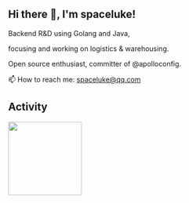 ## Hi there 👋, I'm spaceluke!

Backend R&D using Golang and Java,

focusing and working on logistics & warehousing.

Open source enthusiast, committer of @apolloconfig.

📫 How to reach me: spaceluke@qq.com





## Activity
<div>
<!-- 	<img height="150px" src="https://github-readme-stats.vercel.app/api?username=spaceluke&show_icons=true&bg_color=00000000&hide_title=true&show_icons=true&line_height=21" /> -->
	<img height="150px" src="https://github-readme-stats.vercel.app/api/top-langs/?username=spaceluke&layout=compact&hide_title=true&show_icons=trueline_height=21" />
</div>
